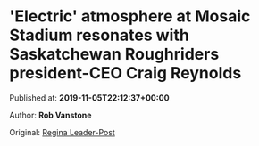 
# 'Electric' atmosphere at Mosaic Stadium resonates with Saskatchewan Roughriders president-CEO Craig Reynolds

Published at: **2019-11-05T22:12:37+00:00**

Author: **Rob Vanstone**

Original: [Regina Leader-Post](https://leaderpost.com/sports/football/cfl/saskatchewan-roughriders/electric-atmosphere-at-mosaic-stadium-resonates-with-saskatchewan-roughriders-president-ceo-craig-reynolds)


